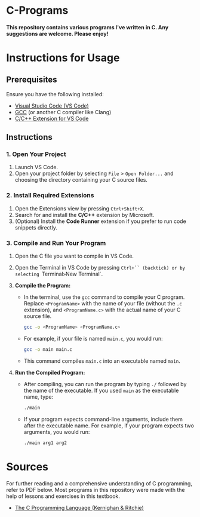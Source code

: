 # C-Programs
#### This repository contains various programs I've written in C. Any suggestions are welcome. Please enjoy!
#
# Instructions for Usage
## Prerequisites

Ensure you have the following installed:
- [Visual Studio Code (VS Code)](https://code.visualstudio.com/)
- [GCC](https://gcc.gnu.org/) (or another C compiler like Clang)
- [C/C++ Extension for VS Code](https://marketplace.visualstudio.com/items?itemName=ms-vscode.cpptools)

## Instructions

### 1. Open Your Project

1. Launch VS Code.
2. Open your project folder by selecting `File` > `Open Folder...` and choosing the directory containing your C source files.

### 2. Install Required Extensions

1. Open the Extensions view by pressing `Ctrl+Shift+X`.
2. Search for and install the **C/C++** extension by Microsoft.
3. (Optional) Install the **Code Runner** extension if you prefer to run code snippets directly.

### 3. Compile and Run Your Program

1. Open the C file you want to compile in VS Code.

2. Open the Terminal in VS Code by pressing `Ctrl+`` (backtick) or by selecting `Terminal` > `New Terminal`.

3. **Compile the Program:**
   - In the terminal, use the `gcc` command to compile your C program. Replace `<ProgramName>` with the name of your file (without the `.c` extension), and `<ProgramName.c>` with the actual name of your C source file.
   
     ```sh
     gcc -o <ProgramName> <ProgramName.c>
     ```

   - For example, if your file is named `main.c`, you would run:
   
     ```sh
     gcc -o main main.c
     ```

   - This command compiles `main.c` into an executable named `main`.

4. **Run the Compiled Program:**
   - After compiling, you can run the program by typing `./` followed by the name of the executable. If you used `main` as the executable name, type:
   
     ```sh
     ./main
     ```

   - If your program expects command-line arguments, include them after the executable name. For example, if your program expects two arguments, you would run:
   
     ```sh
     ./main arg1 arg2
     ```
# Sources

For further reading and a comprehensive understanding of C programming, refer to PDF below. Most programs in this repository were made with the help of lessons and exercises in this textbook.

- [The C Programming Language (Kernighan & Ritchie)](https://colorcomputerarchive.com/repo/Documents/Books/The%20C%20Programming%20Language%20(Kernighan%20Ritchie).pdf)
 
